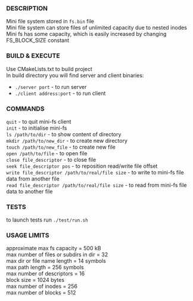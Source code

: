 ### DESCRIPTION  
Mini file system stored in `fs.bin` file  
Mini file system can store files of unlimited capacity due to nested inodes  
Mini fs has some capacity, which is easily increased by changing FS_BLOCK_SIZE constant  
### BUILD & EXECUTE
Use CMakeLists.txt to build project  
In build directory you will find server and client binaries:  
- `./server port` - to run server  
- `./client address:port` - to run client  
### COMMANDS  
`quit` - to quit mini-fs client  
`init` - to initialise mini-fs  
`ls /path/to/dir` - to show content of directory  
`mkdir /path/to/new_dir` - to create new directory  
`touch /path/to/new_file` - to create new file  
`open /path/to/file` - to open file  
`close file_descriptor` - to close file  
`seek file_descriptor pos` - to reposition read/write file offset  
`write file_descriptor /path/to/real/file size` - to write to mini-fs file data from another file  
`read file_descriptor /path/to/real/file size` - to read from mini-fs file data to another file  
### TESTS  
to launch tests run `./test/run.sh`  
### USAGE LIMITS  
approximate max fs capacity = 500 kB  
max number of files or subdirs in dir = 32  
max dir or file name length = 14 symbols  
max path length = 256 symbols  
max number of descriptors = 16  
block size = 1024 bytes  
max number of inodes = 256  
max number of blocks = 512  
